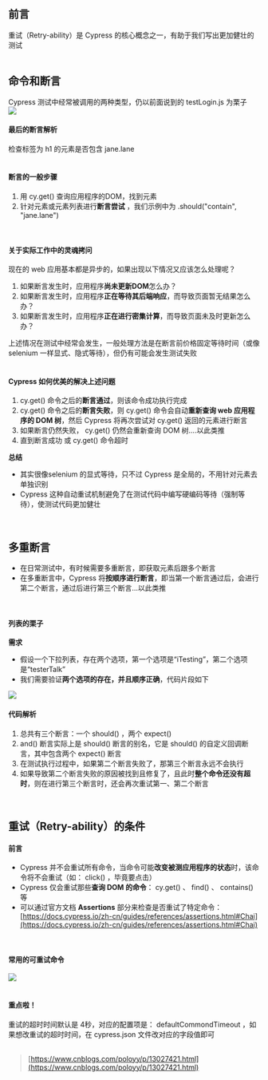 
## 前言
重试（Retry-ability）是 Cypress 的核心概念之一，有助于我们写出更加健壮的测试  
 

## 命令和断言
Cypress 测试中经常被调用的两种类型，仍以前面说到的 testLogin.js 为栗子  
![](https://img2020.cnblogs.com/blog/1896874/202006/1896874-20200601191630451-2133069584.png)

#### 最后的断言解析
检查标签为 h1 的元素是否包含 jane.lane  
 

#### 断言的一般步骤

1. 用 cy.get() 查询应用程序的DOM，找到元素
1. 针对元素或元素列表进行**断言尝试** ，我们示例中为 .should("contain", "jane.lane")

 

#### 关于实际工作中的灵魂拷问
现在的 web 应用基本都是异步的，如果出现以下情况又应该怎么处理呢？

1. 如果断言发生时，应用程序**尚未更新DOM**怎么办？
1. 如果断言发生时，应用程序**正在等待其后端响应**，而导致页面暂无结果怎么办？
1. 如果断言发生时，应用程序**正在进行密集计算**，而导致页面未及时更新怎么办？

上述情况在测试中经常会发生，一般处理方法是在断言前价格固定等待时间（或像 selenium 一样显式、隐式等待），但仍有可能会发生测试失败  
 

#### Cypress 如何优美的解决上述问题

1. cy.get() 命令之后的**断言通过**，则该命令成功执行完成
1. cy.get() 命令之后的**断言失败**，则 cy.get() 命令会自动**重新查询 web 应用程序的 DOM 树**，然后 Cypress 将再次尝试对 cy.get() 返回的元素进行断言
1. 如果断言仍然失败， cy.get() 仍然会重新查询 DOM 树....以此类推
1. 直到断言成功 或 cy.get() 命令超时

**总结**

- 其实很像selenium 的显式等待，只不过 Cypress 是全局的，不用针对元素去单独识别
- Cypress 这种自动重试机制避免了在测试代码中编写硬编码等待（强制等待），使测试代码更加健壮

 

## 多重断言

- 在日常测试中，有时候需要多重断言，即获取元素后跟多个断言
- 在多重断言中，Cypress 将**按顺序进行断言**，即当第一个断言通过后，会进行第二个断言，通过后进行第三个断言...以此类推

 

#### 列表的栗子
**需求**

- 假设一个下拉列表，存在两个选项，第一个选项是“iTesting”，第二个选项是“testerTalk”
- 我们需要验证**两个选项的存在，并且顺序正确**，代码片段如下

![](https://img2020.cnblogs.com/blog/1896874/202006/1896874-20200601201613595-183496488.png)

#### **代码解析**

1. 总共有三个断言：一个 should() ，两个 expect()
1. and() 断言实际上是 should() 断言的别名，它是 should() 的自定义回调断言，其中包含两个 expect() 断言
1. 在测试执行过程中，如果第二个断言失败了，那第三个断言永远不会执行
1. 如果导致第二个断言失败的原因被找到且修复了，且此时**整个命令还没有超时**，则在进行第三个断言时，还会再次重试第一、第二个断言

 

## 重试（Retry-ability）的条件

#### 前言

- Cypress 并不会重试所有命令，当命令可能**改变被测应用程序的状态**时，该命令将不会重试（如： click() ，毕竟要点击）
- Cypress 仅会重试那些**查询 DOM 的命令**： cy.get() 、 find() 、 contains() 等
- 可以通过官方文档 **Assertions** 部分来检查是否重试了特定命令：[https://docs.cypress.io/zh-cn/guides/references/assertions.html#Chai](https://docs.cypress.io/zh-cn/guides/references/assertions.html#Chai)

 

#### 常用的可重试命令
![](https://img2020.cnblogs.com/blog/1896874/202006/1896874-20200601205540074-1645040304.png)  
 

#### 重点啦！
重试的超时时间默认是 4秒，对应的配置项是： defaultCommondTimeout ，如果想改重试的超时时间，在 cypress.json 文件改对应的字段值即可  
 

> [https://www.cnblogs.com/poloyy/p/13027421.html](https://www.cnblogs.com/poloyy/p/13027421.html)


